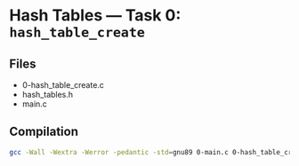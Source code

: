# Hash Tables — Task 0: `hash_table_create`

## Files
- 0-hash_table_create.c
- hash_tables.h
- main.c

## Compilation
```bash
gcc -Wall -Wextra -Werror -pedantic -std=gnu89 0-main.c 0-hash_table_create.c -o a
